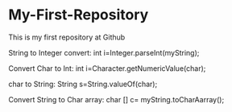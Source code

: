 # My-First-Repository
This is my first repository at Github

String to Integer convert:
int i=Integer.parseInt(myString);

Convert Char to Int:
int i=Character.getNumericValue(char);

char to String:
String s=String.valueOf(char);

Convert String to Char array:
char [] c= myString.toCharAarray();

